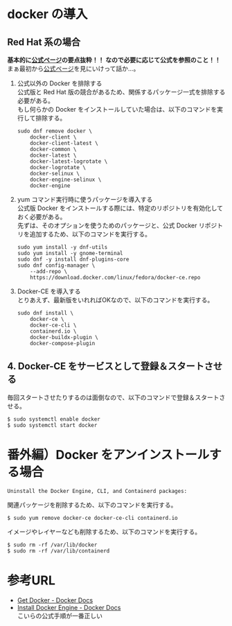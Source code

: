 # docker の導入





## Red Hat 系の場合
**基本的に[公式ページ](https://docs.docker.com/engine/install/)の要点抜粋！！ なので必要に応じて公式を参照のこと！！**  
まぁ最初から[公式ページ](https://docs.docker.com/engine/install/)を見にいけって話か...。


1. 公式以外の Docker を排除する  
    公式版と Red Hat 版の競合があるため、関係するパッケージ一式を排除する必要がある。  
    もし何らかの Docker をインストールしていた場合は、以下のコマンドを実行して排除する。  
    ```shell
    sudo dnf remove docker \
        docker-client \
        docker-client-latest \
        docker-common \
        docker-latest \
        docker-latest-logrotate \
        docker-logrotate \
        docker-selinux \
        docker-engine-selinux \
        docker-engine
    ```


2. yum コマンド実行時に使うパッケージを導入する  
    公式版 Docker をインストールする際には、特定のリポジトリを有効化しておく必要がある。  
    先ずは、そのオプションを使うためのパッケージと、公式 Docker リポジトリを追加するため、以下のコマンドを実行する。  
    ```shell
    sudo yum install -y dnf-utils
    sudo yum install -y gnome-terminal
    sudo dnf -y install dnf-plugins-core
    sudo dnf config-manager \
        --add-repo \
        https://download.docker.com/linux/fedora/docker-ce.repo
    ```


3. Docker-CE を導入する  
    とりあえず、最新版をいれればOKなので、以下のコマンドを実行する。  
    ```shell
    sudo dnf install \
        docker-ce \
        docker-ce-cli \
        containerd.io \
        docker-buildx-plugin \
        docker-compose-plugin
    ```

## 4. Docker-CE をサービスとして登録＆スタートさせる
毎回スタートさせたりするのは面倒なので、以下のコマンドで登録＆スタートさせる。
```shell
$ sudo systemctl enable docker
$ sudo systemctl start docker
```



# 番外編）Docker をアンインストールする場合
    Uninstall the Docker Engine, CLI, and Containerd packages:
関連パッケージを削除するため、以下のコマンドを実行する。
```shell
$ sudo yum remove docker-ce docker-ce-cli containerd.io
```

イメージやレイヤーなども削除するため、以下のコマンドを実行する。
```shell
$ sudo rm -rf /var/lib/docker
$ sudo rm -rf /var/lib/containerd
```



# 参考URL
- [Get Docker - Docker Docs](https://docs.docker.com/get-docker/)  
- [Install Docker Engine - Docker Docs](https://docs.docker.com/engine/install/)  
    こいらの公式手順が一番正しい
